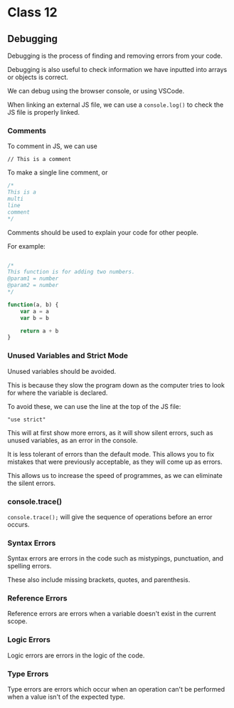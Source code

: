 # Class 12

## Debugging

Debugging is the process of finding and removing errors from your code.

Debugging is also useful to check information we have inputted into arrays or objects is correct.

We can debug using the browser console, or using VSCode.

When linking an external JS file, we can use a `console.log()` to check the JS file is properly linked.

### Comments

To comment in JS, we can use

`// This is a comment`

To make a single line comment, or

```javascript
/*
This is a 
multi
line 
comment
*/
```

Comments should be used to explain your code for other people.

For example:

```javascript

/*
This function is for adding two numbers.
@param1 = number
@param2 = number
*/

function(a, b) {
    var a = a
    var b = b

    return a + b
}

```

### Unused Variables and Strict Mode

Unused variables should be avoided.

This is because they slow the program down as the computer tries to look for where the variable is declared.

To avoid these, we can use the line at the top of the JS file:

`"use strict"`

This will at first show more errors, as it will show silent errors, such as unused variables, as an error in the console.

It is less tolerant of errors than the default mode. This allows you to fix mistakes that were previously acceptable, as they will come up as errors.

This allows us to increase the speed of programmes, as we can eliminate the silent errors.

### console.trace()

`console.trace();` will give the sequence of operations before an error occurs.

### Syntax Errors

Syntax errors are errors in the code such as mistypings, punctuation, and spelling errors.

These also include missing brackets, quotes, and parenthesis.

### Reference Errors

Reference errors are errors when a variable doesn't exist in the current scope.

### Logic Errors

Logic errors are errors in the logic of the code.

### Type Errors

Type errors are errors which occur when an operation can't be performed when a value isn't of the expected type.
